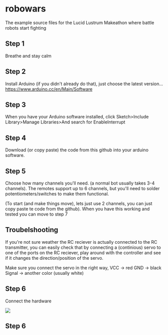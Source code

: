 # robowars
The example source files for the Lucid Lustrum Makeathon where battle robots start fighting

## Step 1
Breathe and stay calm

## Step 2
Install Arduino (if you didn't already do that), just choose the latest version...
https://www.arduino.cc/en/Main/Software

## Step 3
When you have your Arduino software installed, click Sketch>Include Library>Manage Libraries>And search for EnableInterrupt

## Step 4
Download (or copy paste) the code from this github into your arduino software.

## Step 5
Choose how many channels you'll need. (a normal bot usually takes 3-4 channels). The remotes support up to 6 channels, but you'll need to solder potentiometers/switches to make them functional.

(To start (and make things move), lets just use 2 channels, you can just copy paste te code from the github). When you have this working and tested you can move to step 7

## Troubelshooting

If you're not sure weather the RC reciever is actually connected to the RC transmitter, you can easily check that by connecting a (continious) servo to one of the ports on the RC reciever, play around with the controller and see if it changes the direction/position of the servo.

Make sure you connect the servo in the right way,
VCC -> red
GND -> black
Signal -> another color (usually white)

## Step 6

Connect the hardware

<img src="https://raw.githubusercontent.com/lemio/robowars/master/breadboardview.png"></img>

## Step 6
